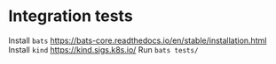 # Integration tests


Install `bats` https://bats-core.readthedocs.io/en/stable/installation.html
Install `kind` https://kind.sigs.k8s.io/
Run `bats tests/`